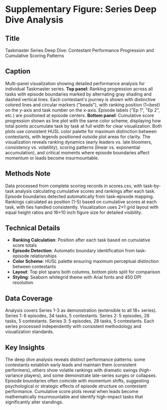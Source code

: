 # Supplementary Figure: Series Deep Dive Analysis

## Title
Taskmaster Series Deep Dive: Contestant Performance Progression and Cumulative Scoring Patterns

## Caption
Multi-panel visualization showing detailed performance analysis for individual Taskmaster series. **Top panel**: Ranking progression across all tasks with episode boundaries marked by alternating gray shading and dashed vertical lines. Each contestant's journey is shown with distinctive colored lines and circular markers ("beads"), with ranking position (1=best) on the y-axis and task number on the x-axis. Episode labels ("Ep 1", "Ep 2", etc.) are positioned at episode centers. **Bottom panel**: Cumulative score progression shown as line plot with the same color scheme, displaying how total points accumulate task by task at full width for clear visualization. Both plots use consistent HUSL color palette for maximum distinction between contestants, with legends positioned outside plot areas for clarity. The visualization reveals ranking dynamics (early leaders vs. late bloomers, consistency vs. volatility), scoring patterns (linear vs. exponential accumulation), and critical moments where episode boundaries affect momentum or leads become insurmountable.

## Methods Note
Data processed from complete scoring records in scores.csv, with task-by-task analysis calculating cumulative scores and rankings after each task. Episode boundaries detected automatically from task-episode mapping. Rankings calculated as position (1-5) based on cumulative scores at each task, with ties handled consistently. Visualization uses 2×1 grid layout with equal height ratios and 16×10 inch figure size for detailed visibility.

## Technical Details
- **Ranking Calculation**: Position after each task based on cumulative score totals
- **Episode Detection**: Automatic boundary identification from task-episode relationships  
- **Color Scheme**: HUSL palette ensuring maximum perceptual distinction between contestants
- **Layout**: Top plot spans both columns, bottom plots split for comparison
- **Styling**: Seaborn whitegrid theme with Arial fonts and 450 DPI resolution

## Data Coverage
Analysis covers Series 1-3 as demonstration (extensible to all 18+ series). Series 1: 6 episodes, 34 tasks, 5 contestants. Series 2: 5 episodes, 28 tasks, 5 contestants. Series 3: 5 episodes, 28 tasks, 5 contestants. Each series processed independently with consistent methodology and visualization standards.

## Key Insights
The deep dive analysis reveals distinct performance patterns: some contestants establish early leads and maintain them (consistent performers), others show volatile rankings with dramatic swings (high-variance players), and some demonstrate late-series surges or collapses. Episode boundaries often coincide with momentum shifts, suggesting psychological or strategic effects of episode structure on contestant performance. Cumulative score plots reveal when leads become mathematically insurmountable and identify high-impact tasks that significantly alter standings. 